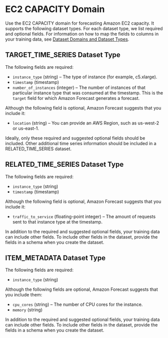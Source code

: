 # EC2 CAPACITY Domain<a name="ec2-capacity-domain"></a>

Use the EC2 CAPACITY domain for forecasting Amazon EC2 capacity\. It supports the following dataset types\. For each dataset type, we list required and optional fields\. For information on how to map the fields to columns in your training data, see [Dataset Domains and Dataset Types](howitworks-datasets-groups.md#howitworks-dataset-domainstypes)\.

## TARGET\_TIME\_SERIES Dataset Type<a name="target-time-series-type-ec2-capacity-domain"></a>

The following fields are required: 
+ `instance_type` \(string\) – The type of instance \(for example, c5\.xlarge\)\.
+ `timestamp` \(timestamp\)
+ `number_of_instances` \(integer\) – The number of instances of that particular instance type that was consumed at the timestamp\. This is the `target` field for which Amazon Forecast generates a forecast\.

Although the following field is optional, Amazon Forecast suggests that you include it:
+ `location` \(string\) – You can provide an AWS Region, such as us\-west\-2 or us\-east\-1\.

Ideally, only these required and suggested optional fields should be included\. Other additional time series information should be included in a RELATED\_TIME\_SERIES dataset\.

## RELATED\_TIME\_SERIES Dataset Type<a name="related-time-series-type-ec2-capacity-domain"></a>

The following fields are required: 
+ `instance_type` \(string\)
+ `timestamp` \(timestamp\)

Although the following field is optional, Amazon Forecast suggests that you include it:
+ `traffic_to_service` \(floating\-point integer\) – The amount of requests sent to that instance type at the timestamp\.

In addition to the required and suggested optional fields, your training data can include other fields\. To include other fields in the dataset, provide the fields in a schema when you create the dataset\.

## ITEM\_METADATA Dataset Type<a name="item-metadata-type-ec2-capacity-domain"></a>

The following fields are required: 
+ `instance_type` \(string\)

Although the following fields are optional, Amazon Forecast suggests that you include them:
+ `cpu_cores` \(string\) – The number of CPU cores for the instance\.
+ `memory` \(string\)

In addition to the required and suggested optional fields, your training data can include other fields\. To include other fields in the dataset, provide the fields in a schema when you create the dataset\.